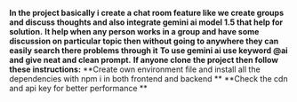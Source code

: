 
**In the project basically i create a chat room feature like we  create groups and discuss thoughts and also integrate gemini ai model 1.5 that help for solution.**
**It help when any person works in a group and have some discussion on particular topic then without going to anywhere they can easily search there problems through it**
**To use gemini ai use keyword @ai and give neat and clean prompt.**
**If anyone clone the project then follow these instructions:**
**Create own environment file and install all the dependencies with npm i  in both frontend and backend **
**Check the cdn and api key for better performance **
